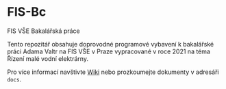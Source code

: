 # FIS-Bc
FIS VŠE Bakalářská práce

Tento repozitář obsahuje doprovodné programové vybavení k bakalářské práci Adama Valtr na FIS VŠE v Praze vypracované v roce 2021 na téma Řízení malé vodní elektrárny.

Pro více informací navštivte [Wiki](https://github.com/adamvaltr/FIS-Bc/wiki/Úvod) nebo prozkoumejte dokumenty v adresáři `docs`.
